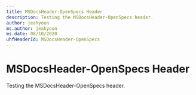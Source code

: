 ```yaml
---
title: MSDocsHeader-OpenSpecs Header
description: Testing the MSDocsHeader-OpenSpecs header.
author: jeahyoun
ms.author: jeahyoun
ms.date: 08/10/2020
uhfHeaderId: MSDocsHeader-OpenSpecs
---
```


# MSDocsHeader-OpenSpecs Header

Testing the MSDocsHeader-OpenSpecs header.
